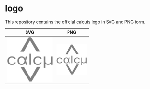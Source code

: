 # logo
This repository contains the official calcuis logo in SVG and PNG form.


| SVG | PNG |
|-----|-----|
| [<img src="https://raw.githubusercontent.com/calcuis/logo/master/logo.svg" width="150" height="150">](https://github.com/calcuis/logo/blob/main/logo.svg) | [<img src="https://raw.githubusercontent.com/calcuis/logo/master/logo.png" width="100" height="100">](https://github.com/calcuis/logo/blob/main/logo.png) |
